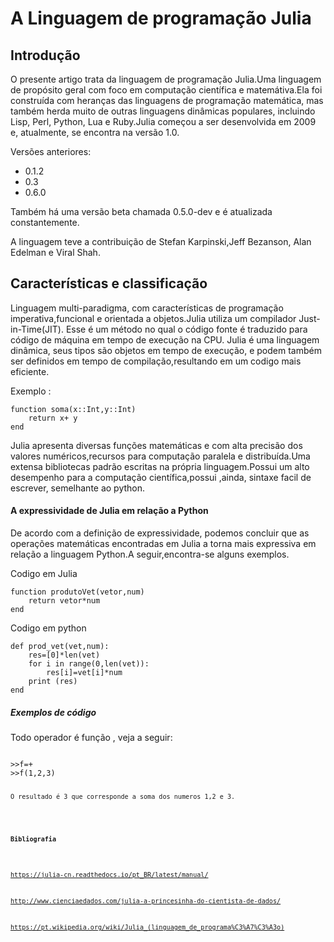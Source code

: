 
<h1>A Linguagem de programação Julia</h1>

<h2>Introdução</h2>

<p> O presente artigo trata da linguagem de programação Julia.Uma linguagem de propósito geral com foco em computação científica e matemátiva.Ela foi construída com heranças das linguagens de programação matemática, mas também herda muito de outras linguagens dinâmicas populares, incluindo Lisp, Perl, Python, Lua e Ruby.Julia começou a ser desenvolvida em 2009 e, atualmente, se encontra na versão 1.0.</p>
<p>Versões anteriores:  
<ul>
  <li>0.1.2 </li>
  <li>0.3 </li>
  <li>0.6.0 </li>
</ul>
Também há uma versão beta chamada 0.5.0-dev e é atualizada constantemente.
</p>

<p>A linguagem teve a contribuição de Stefan Karpinski,Jeff Bezanson, Alan Edelman e Viral Shah.</p>


<h2>Características e classificação</h2>

<p>Linguagem multi-paradigma, com características de programação imperativa,funcional e orientada a objetos.Julia utiliza um compilador
 Just-in-Time(JIT). Esse é um método no qual o código fonte é traduzido para código de máquina em tempo de execução na CPU.
Julia é uma linguagem dinâmica, seus tipos são objetos em tempo de execução, e podem também ser definidos em tempo de compilação,resultando em um codigo mais eficiente.</p>
<p>
Exemplo :
<pre><code>function soma(x::Int,y::Int)
    return x+ y 
end</code></pre>
</p>
<p>Julia apresenta diversas funções matemáticas e com alta precisão dos valores numéricos,recursos para computação paralela e distribuída.Uma extensa bibliotecas padrão escritas na própria linguagem.Possui um alto desempenho para a computação científica,possui ,ainda, sintaxe facil de escrever, semelhante ao python.
 
<h4>A expressividade de Julia em relação a Python</h4>
<p>De acordo com a definição de expressividade, podemos concluir que as operações matemáticas encontradas em Julia a torna mais expressiva em relação a linguagem Python.A seguir,encontra-se alguns exemplos.</p>
  
<p>Codigo em Julia  
<pre><code>function produtoVet(vetor,num)
    return vetor*num
end</code></pre>
</p>

<p>Codigo em python
<pre><code>def prod_vet(vet,num):
    res=[0]*len(vet)
    for i in range(0,len(vet)):
        res[i]=vet[i]*num
    print (res)
end</code></pre>
</p>

<h5>Exemplos de código</h5>

<p>Todo operador é função , veja a seguir:
<pre><code>
>>f=+
>>f(1,2,3)
</pre><code>
O resultado é 3 que corresponde a soma dos numeros 1,2 e 3.</p>
  
 <h4>Bibliografia</h4>

<https://julia-cn.readthedocs.io/pt_BR/latest/manual/>

<http://www.cienciaedados.com/julia-a-princesinha-do-cientista-de-dados/>

<https://pt.wikipedia.org/wiki/Julia_(linguagem_de_programa%C3%A7%C3%A3o)>

